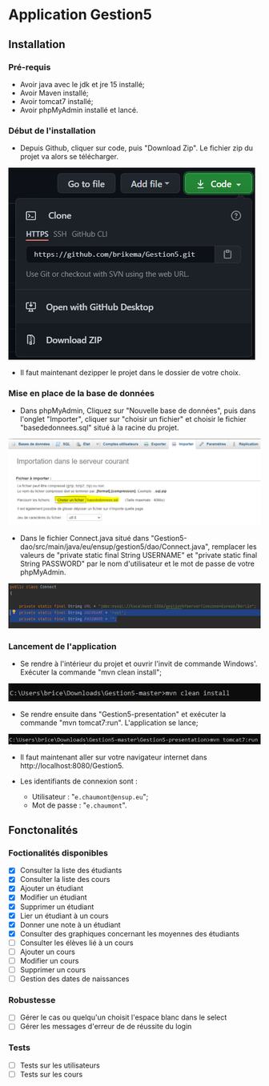 # Application Gestion5

## Installation

### Pré-requis

* Avoir java avec le jdk et jre 15 installé;
* Avoir Maven installé;
* Avoir tomcat7 installé;
* Avoir phpMyAdmin installé et lancé.

### Début de l'installation

* Depuis Github, cliquer sur code, puis "Download Zip". Le fichier zip du projet va alors se télécharger.

![InstallationGithub](public/img/InstallationGithub.PNG)

* Il faut maintenant dezipper le projet dans le dossier de votre choix.

### Mise en place de la base de données

* Dans phpMyAdmin, Cliquez sur "Nouvelle base de données", puis dans l'onglet "Importer", cliquer sur "choisir un fichier" et choisir le fichier "basededonnees.sql" situé à la racine du projet.

![InstallationPhpBase](public/img/InstallationPhpBase.PNG)

* Dans le fichier Connect.java situé dans "Gestion5-dao/src/main/java/eu/ensup/gestion5/dao/Connect.java", remplacer les valeurs de "private static final String USERNAME" et "private static final String PASSWORD" par le nom d'utilisateur et le mot de passe de votre phpMyAdmin.

![InstallationName&Password](public/img/InstallationName&Password.PNG)

### Lancement de l'application

* Se rendre à l'intérieur du projet et ouvrir l'invit de commande Windows'. Exécuter la commande "mvn clean install";

![InstallationCommandeMvn](public/img/InstallationCommandeMvn.PNG)

* Se rendre ensuite dans "Gestion5-presentation" et exécuter la commande "mvn tomcat7:run". L'application se lance;

![InstallationCommandeTomcat](public/img/InstallationCommandeTomcat.PNG)

* Il faut maintenant aller sur votre navigateur internet dans http://localhost:8080/Gestion5.
  
* Les identifiants de connexion sont : 
  
  * Utilisateur : "```e.chaumont@ensup.eu```";
  * Mot de passe : "```e.chaumont```".

## Fonctonalités

### Foctionalités disponibles
- [x] Consulter la liste des étudiants
- [x] Consulter la liste des cours
- [x] Ajouter un étudiant
- [x] Modifier un étudiant
- [x] Supprimer un étudiant
- [x] Lier un étudiant à un cours
- [x] Donner une note à un étudiant
- [x] Consulter des graphiques concernant les moyennes des étudiants
- [ ] Consulter les élèves lié à un cours
- [ ] Ajouter un cours
- [ ] Modifier un cours
- [ ] Supprimer un cours
- [ ] Gestion des dates de naissances

### Robustesse
- [ ] Gérer le cas ou quelqu'un choisit l'espace blanc dans le select
- [ ] Gérer les messages d'erreur de de réussite du login

### Tests
- [ ] Tests sur les utilisateurs
- [ ] Tests sur les cours
